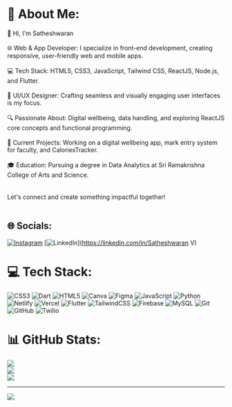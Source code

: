 # 💫 About Me:
👋 Hi, I'm Satheshwaran<br><br>🌐 Web & App Developer: I specialize in front-end development, creating responsive, user-friendly web and mobile apps.<br><br>💻 Tech Stack: HTML5, CSS3, JavaScript, Tailwind CSS, ReactJS, Node.js, and Flutter.<br><br>🎨 UI/UX Designer: Crafting seamless and visually engaging user interfaces is my focus.<br><br>🔍 Passionate About: Digital wellbeing, data handling, and exploring ReactJS core concepts and functional programming.<br><br>🚀 Current Projects: Working on a digital wellbeing app, mark entry system for faculty, and CaloriesTracker.<br><br>🎓 Education: Pursuing a degree in Data Analytics at Sri Ramakrishna College of Arts and Science.<br><br><br>Let's connect and create something impactful together!<br><br>


## 🌐 Socials:
[![Instagram](https://img.shields.io/badge/Instagram-%23E4405F.svg?logo=Instagram&logoColor=white)](https://instagram.com/_ryzxn_26) [![LinkedIn](https://img.shields.io/badge/LinkedIn-%230077B5.svg?logo=linkedin&logoColor=white)](https://linkedin.com/in/Satheshwaran V) 

# 💻 Tech Stack:
![CSS3](https://img.shields.io/badge/css3-%231572B6.svg?style=for-the-badge&logo=css3&logoColor=white) ![Dart](https://img.shields.io/badge/dart-%230175C2.svg?style=for-the-badge&logo=dart&logoColor=white) ![HTML5](https://img.shields.io/badge/html5-%23E34F26.svg?style=for-the-badge&logo=html5&logoColor=white) ![Canva](https://img.shields.io/badge/Canva-%2300C4CC.svg?style=for-the-badge&logo=Canva&logoColor=white) ![Figma](https://img.shields.io/badge/figma-%23F24E1E.svg?style=for-the-badge&logo=figma&logoColor=white) ![JavaScript](https://img.shields.io/badge/javascript-%23323330.svg?style=for-the-badge&logo=javascript&logoColor=%23F7DF1E) ![Python](https://img.shields.io/badge/python-3670A0?style=for-the-badge&logo=python&logoColor=ffdd54) ![Netlify](https://img.shields.io/badge/netlify-%23000000.svg?style=for-the-badge&logo=netlify&logoColor=#00C7B7) ![Vercel](https://img.shields.io/badge/vercel-%23000000.svg?style=for-the-badge&logo=vercel&logoColor=white) ![Flutter](https://img.shields.io/badge/Flutter-%2302569B.svg?style=for-the-badge&logo=Flutter&logoColor=white) ![TailwindCSS](https://img.shields.io/badge/tailwindcss-%2338B2AC.svg?style=for-the-badge&logo=tailwind-css&logoColor=white) ![Firebase](https://img.shields.io/badge/firebase-a08021?style=for-the-badge&logo=firebase&logoColor=ffcd34) ![MySQL](https://img.shields.io/badge/mysql-4479A1.svg?style=for-the-badge&logo=mysql&logoColor=white) ![Git](https://img.shields.io/badge/git-%23F05033.svg?style=for-the-badge&logo=git&logoColor=white) ![GitHub](https://img.shields.io/badge/github-%23121011.svg?style=for-the-badge&logo=github&logoColor=white) ![Twilio](https://img.shields.io/badge/Twilio-F22F46?style=for-the-badge&logo=Twilio&logoColor=white)
# 📊 GitHub Stats:
![](https://github-readme-stats.vercel.app/api?username=Satheshwaran26&theme=dark&hide_border=false&include_all_commits=true&count_private=true)<br/>
![](https://github-readme-streak-stats.herokuapp.com/?user=Satheshwaran26&theme=dark&hide_border=false)<br/>
![](https://github-readme-stats.vercel.app/api/top-langs/?username=Satheshwaran26&theme=dark&hide_border=false&include_all_commits=true&count_private=true&layout=compact)

---
[![](https://visitcount.itsvg.in/api?id=Satheshwaran26&icon=0&color=0)](https://visitcount.itsvg.in)

<!-- Proudly created with GPRM ( https://gprm.itsvg.in ) -->